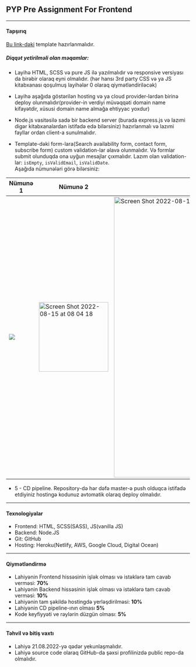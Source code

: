 ## PYP Pre Assignment For Frontend

---
#### Tapşırıq
[Bu link-dəki](https://www.w3schools.com/w3css/tryw3css_templates_apartment_rental.htm) template hazırlanmalıdır.

##### Diqqət yetirilməli olan məqamlar:
- Layihə HTML, SCSS və pure JS ilə yazılmalıdır və responsive versiyası da birəbir olaraq eyni olmalıdır. (hər hansı 3rd party CSS və ya JS kitabxanası qoşulmuş layihələr 0 olaraq qiymətləndiriləcək)

- Layihə aşağıda göstərilən hosting və ya cloud provider-lərdən birinə deploy olunmalıdır(provider-in verdiyi müvəqqəti domain name kifayətdir, xüsusi domain name almağa ehtiyyac yoxdur)

- Node.js vasitəsilə sadə bir backend server (burada express.js və lazımi digər kitabxanalardan istifadə edə bilərsiniz) hazırlanmalı və lazımi fayllar ordan client-a sunulmalıdır.

- Template-dəki form-lara(Search availability form, contact form, subscribe form) custom validation-lar əlavə olunmalıdır. Və formlar submit olunduqda ona uyğun mesajlar çıxmalıdır. Lazım olan validation-lar: `isEmpty`, `isValidEmail`, `isValidDate`. <br/> Aşağıda nümunələri görə bilərsiniz: <br/>

| Nümunə 1 | Nümunə 2 | Nümunə 3 |
| --------- | --------- | --------- |
| <img src="https://user-images.githubusercontent.com/57169563/184575360-1c4262cc-fb61-4685-9c07-d5b0a9b5d116.png"> | <img width="190" alt="Screen Shot 2022-08-15 at 08 04 18" src="https://user-images.githubusercontent.com/57169563/184575366-53696b46-b8f2-4ba0-bf7f-6df350382bea.png"> | <img width="767" alt="Screen Shot 2022-08-15 at 08 05 01" src="https://user-images.githubusercontent.com/57169563/184575370-2548a141-e857-4af3-83bb-424de6cda1cd.png"> |

- 5 - CD pipeline. Repository-də hər dəfə master-ə push olduqca istifadə etdiyiniz hostingə kodunuz avtomatik olaraq deploy olmalıdır.

---
#### Texnologiyalar

- Frontend: HTML, SCSS(SASS), JS(vanilla JS) 
- Backend: Node.JS
- Git: GitHub
- Hosting: Heroku(Netlify, AWS, Google Cloud, Digital Ocean)


---
#### Qiymətləndirmə

- Lahiyənin Frontend hissəsinin işlək olması və istəklərə tam cavab verməsi: **70%**
- Lahiyənin Backend hissəsinin işlək olması və istəklərə tam cavab verməsi: **10%**
- Lahiyənin tam şəkildə hostingdə yerləşdirilməsi: **10%**
- Lahiyənin CD pipeline-ının olması **5%**
- Kode keyfiyyəti ve rəylərin düzgün olması: **5%**

---
#### Təhvil və bitiş vaxtı
 - Lahiyə 21.08.2022-yə qədər yekunlaşmalıdır. 
 - Lahiyə source code olaraq GitHub-da şəxsi profilinizdə public repo-da olmalıdır.
